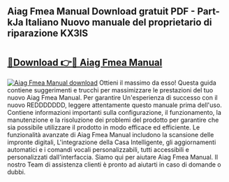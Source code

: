## Aiag Fmea Manual Download gratuit PDF - Part-kJa Italiano Nuovo manuale del proprietario di riparazione KX3lS

# <h2><a href="http://dfbkviw.blite.top/?on=Aiag+Fmea+Manual">🔗Download 👉🔴 Aiag Fmea Manual</a></h2>

[![Aiag Fmea Manual download](https://i.imgur.com/lujVjoI.png)](http://dfbkviw.blite.top/?on=Aiag+Fmea+Manual)
Ottieni il massimo da esso! Questa guida contiene suggerimenti e trucchi per massimizzare le prestazioni del tuo nuovo Aiag Fmea Manual. Per garantire Un'esperienza di successo con il nuovo REDDDDDDD, leggere attentamente questo manuale prima dell'uso. Contiene informazioni importanti sulla configurazione, il funzionamento, la manutenzione e la risoluzione dei problemi del prodotto per garantire che sia possibile utilizzare il prodotto in modo efficace ed efficiente. Le funzionalità avanzate di Aiag Fmea Manual includono la scansione delle impronte digitali, L'integrazione della Casa Intelligente, gli aggiornamenti automatici e i comandi vocali personalizzabili, tutti accessibili e personalizzati dall'interfaccia. Siamo qui per aiutare Aiag Fmea Manual. Il nostro Team di assistenza clienti è pronto ad aiutarti in caso di domande o dubbi.
